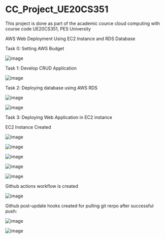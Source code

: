 # CC_Project_UE20CS351
This project is done as part of the academic cource cloud computing with course code UE20CS351, PES University


AWS Web Deployment Using EC2 Instance and RDS Database

Task 0: Setting AWS Budget

![image](https://user-images.githubusercontent.com/51742316/234733917-667da7ca-21b9-442c-910a-24db43dfe948.png)




Task 1: Develop CRUD Application

![image](https://user-images.githubusercontent.com/51742316/234736390-972d6a37-787b-4173-bcee-04956283d647.png)


Task 2: Deploying database using AWS RDS

![image](https://user-images.githubusercontent.com/51742316/234736703-ac7de8c2-46d0-4237-a1ec-f7636eaf5292.png)

![image](https://user-images.githubusercontent.com/51742316/234736475-59b6746f-d930-4b66-b04d-bc28732c92a0.png)


Task 3: Deploying Web Application in EC2 instance

EC2 Instance Created

![image](https://user-images.githubusercontent.com/51742316/234734360-3c25e82f-98c4-4da0-bf6a-6a1764c70106.png)

![image](https://user-images.githubusercontent.com/51742316/234736854-96f4fb15-7fdc-4cd6-9066-94dd7c77e88d.png)

![image](https://user-images.githubusercontent.com/51742316/234736905-ca469fc3-dd60-4e1d-8051-c251ab8c4308.png)

![image](https://user-images.githubusercontent.com/51742316/234736962-df4e7c4e-ee54-4b0d-8e40-5f4d5af795ab.png)

![image](https://user-images.githubusercontent.com/51742316/234737020-5bbc9263-dd64-4747-a729-6113bde65052.png)


Github actions workflow is created

![image](https://user-images.githubusercontent.com/51742316/234733808-74e820f9-264c-4a10-bd0a-231f06168560.png)


Github post-update hooks created for pulling git rerpo after successful push:

![image](https://user-images.githubusercontent.com/51742316/234736029-00b880ac-d707-4b85-966d-ad0d9a8ab6f9.png)

![image](https://user-images.githubusercontent.com/51742316/234736201-56a2077b-dc29-4180-ae81-810d99a542f4.png)




